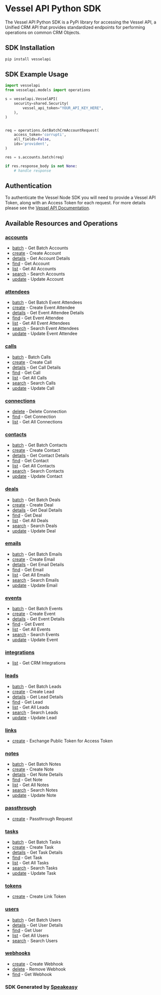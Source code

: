 # Vessel API Python SDK

The Vessel API Python SDK is a PyPi library for accessing the Vessel API, a Unified CRM API that provides standardized endpoints for performing operations on common CRM Objects.

<!-- Start SDK Installation -->
## SDK Installation

```bash
pip install vesselapi
```
<!-- End SDK Installation -->

## SDK Example Usage
<!-- Start SDK Example Usage -->
```python
import vesselapi
from vesselapi.models import operations

s = vesselapi.VesselAPI(
    security=shared.Security(
        vessel_api_token="YOUR_API_KEY_HERE",
    ),
)


req = operations.GetBatchCrmAccountRequest(
    access_token='corrupti',
    all_fields=False,
    ids='provident',
)

res = s.accounts.batch(req)

if res.response_body is not None:
    # handle response
```
<!-- End SDK Example Usage -->

## Authentication

To authenticate the Vessel Node SDK you will need to provide a Vessel API Token, along with an Access Token for each request. For more details please see the [Vessel API Documentation](https://docs.vessel.land/authentication-and-security).

<!-- Start SDK Available Operations -->
## Available Resources and Operations


### [accounts](docs/accounts/README.md)

* [batch](docs/accounts/README.md#batch) - Get Batch Accounts
* [create](docs/accounts/README.md#create) - Create Account
* [details](docs/accounts/README.md#details) - Get Account Details
* [find](docs/accounts/README.md#find) - Get Account
* [list](docs/accounts/README.md#list) - Get All Accounts
* [search](docs/accounts/README.md#search) - Search Accounts
* [update](docs/accounts/README.md#update) - Update Account

### [attendees](docs/attendees/README.md)

* [batch](docs/attendees/README.md#batch) - Get Batch Event Attendees
* [create](docs/attendees/README.md#create) - Create Event Attendee
* [details](docs/attendees/README.md#details) - Get Event Attendee Details
* [find](docs/attendees/README.md#find) - Get Event Attendee
* [list](docs/attendees/README.md#list) - Get All Event Attendees
* [search](docs/attendees/README.md#search) - Search Event Attendees
* [update](docs/attendees/README.md#update) - Update Event Attendee

### [calls](docs/calls/README.md)

* [batch](docs/calls/README.md#batch) - Batch Calls
* [create](docs/calls/README.md#create) - Create Call
* [details](docs/calls/README.md#details) - Get Call Details
* [find](docs/calls/README.md#find) - Get Call
* [list](docs/calls/README.md#list) - Get All Calls
* [search](docs/calls/README.md#search) - Search Calls
* [update](docs/calls/README.md#update) - Update Call

### [connections](docs/connections/README.md)

* [delete](docs/connections/README.md#delete) - Delete Connection
* [find](docs/connections/README.md#find) - Get Connection
* [list](docs/connections/README.md#list) - Get All Connections

### [contacts](docs/contacts/README.md)

* [batch](docs/contacts/README.md#batch) - Get Batch Contacts
* [create](docs/contacts/README.md#create) - Create Contact
* [details](docs/contacts/README.md#details) - Get Contact Details
* [find](docs/contacts/README.md#find) - Get Contact
* [list](docs/contacts/README.md#list) - Get All Contacts
* [search](docs/contacts/README.md#search) - Search Contacts
* [update](docs/contacts/README.md#update) - Update Contact

### [deals](docs/deals/README.md)

* [batch](docs/deals/README.md#batch) - Get Batch Deals
* [create](docs/deals/README.md#create) - Create Deal
* [details](docs/deals/README.md#details) - Get Deal Details
* [find](docs/deals/README.md#find) - Get Deal
* [list](docs/deals/README.md#list) - Get All Deals
* [search](docs/deals/README.md#search) - Search Deals
* [update](docs/deals/README.md#update) - Update Deal

### [emails](docs/emails/README.md)

* [batch](docs/emails/README.md#batch) - Get Batch Emails
* [create](docs/emails/README.md#create) - Create Email
* [details](docs/emails/README.md#details) - Get Email Details
* [find](docs/emails/README.md#find) - Get Email
* [list](docs/emails/README.md#list) - Get All Emails
* [search](docs/emails/README.md#search) - Search Emails
* [update](docs/emails/README.md#update) - Update Email

### [events](docs/events/README.md)

* [batch](docs/events/README.md#batch) - Get Batch Events
* [create](docs/events/README.md#create) - Create Event
* [details](docs/events/README.md#details) - Get Event Details
* [find](docs/events/README.md#find) - Get Event
* [list](docs/events/README.md#list) - Get All Events
* [search](docs/events/README.md#search) - Search Events
* [update](docs/events/README.md#update) - Update Event

### [integrations](docs/integrations/README.md)

* [list](docs/integrations/README.md#list) - Get CRM Integrations

### [leads](docs/leads/README.md)

* [batch](docs/leads/README.md#batch) - Get Batch Leads
* [create](docs/leads/README.md#create) - Create Lead
* [details](docs/leads/README.md#details) - Get Lead Details
* [find](docs/leads/README.md#find) - Get Lead
* [list](docs/leads/README.md#list) - Get All Leads
* [search](docs/leads/README.md#search) - Search Leads
* [update](docs/leads/README.md#update) - Update Lead

### [links](docs/links/README.md)

* [create](docs/links/README.md#create) - Exchange Public Token for Access Token

### [notes](docs/notes/README.md)

* [batch](docs/notes/README.md#batch) - Get Batch Notes
* [create](docs/notes/README.md#create) - Create Note
* [details](docs/notes/README.md#details) - Get Note Details
* [find](docs/notes/README.md#find) - Get Note
* [list](docs/notes/README.md#list) - Get All Notes
* [search](docs/notes/README.md#search) - Search Notes
* [update](docs/notes/README.md#update) - Update Note

### [passthrough](docs/passthrough/README.md)

* [create](docs/passthrough/README.md#create) - Passthrough Request

### [tasks](docs/tasks/README.md)

* [batch](docs/tasks/README.md#batch) - Get Batch Tasks
* [create](docs/tasks/README.md#create) - Create Task
* [details](docs/tasks/README.md#details) - Get Task Details
* [find](docs/tasks/README.md#find) - Get Task
* [list](docs/tasks/README.md#list) - Get All Tasks
* [search](docs/tasks/README.md#search) - Search Tasks
* [update](docs/tasks/README.md#update) - Update Task

### [tokens](docs/tokens/README.md)

* [create](docs/tokens/README.md#create) - Create Link Token

### [users](docs/users/README.md)

* [batch](docs/users/README.md#batch) - Get Batch Users
* [details](docs/users/README.md#details) - Get User Details
* [find](docs/users/README.md#find) - Get User
* [list](docs/users/README.md#list) - Get All Users
* [search](docs/users/README.md#search) - Search Users

### [webhooks](docs/webhooks/README.md)

* [create](docs/webhooks/README.md#create) - Create Webhook
* [delete](docs/webhooks/README.md#delete) - Remove Webhook
* [find](docs/webhooks/README.md#find) - Get Webhook
<!-- End SDK Available Operations -->

### SDK Generated by [Speakeasy](https://docs.speakeasyapi.dev/docs/using-speakeasy/client-sdks)
